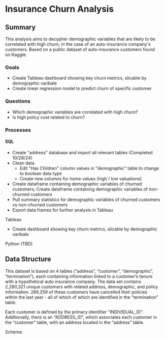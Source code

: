 # Insurance Churn Analysis
## Summary
This analysis aims to decypher demographic variables that are likely to be correlated with high churn, in the case of an auto-insurance company's customers. Based on a public dataset of auto-insurance customers found on Kaggle.

### Goals
- Create Tableau dashboard showing key churn metrics, slicable by demographic varibale
- Create linear regression model to predict churn of specific customer

### Questions
- Which demographic variables are correlated with high churn?
- Is high policy cost related to churn?

### Processes
#### SQL
- Create "address" database and import all relevant tables (Completed 10/28/24)
- Clean data
  - Edit "Has Children" column values in "demographic" table to change to boolean data type
  - Create new columns for home values (high / low valuations)
- Create dataframe containing demographic variables of churned customers; Create dataframe containing demographic variables of non-churned customers
- Pull summary statistics for demographic variables of churned customers vs non-churned customers
- Export data frames for further analysis in Tableau

Tableau
- Create dashboard showing key churn metrics, slicable by demographic varibale

Python (TBD)


## Data Structure
This dataset is based on 4 tables (“address”, “customer”, “demographic”, “termination”), each containing information linked to a customer’s tenure with a hypothetical auto insurance company. The data set contains 2,280,321 unique customers with related address, demographic, and policy information. 269,259 of these customers have cancelled their policies within the last year - all of which of which are identified in the “termination” table.


Each customer is defined by the primary identifier “INDIVIDUAL_ID”. Additionally, there is an “ADDRESS_ID”, which associates each customer in the “customer” table, with an address located in the “address” table.

Schema:


